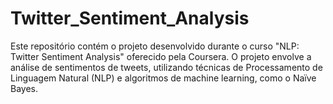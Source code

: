 # Twitter_Sentiment_Analysis
Este repositório contém o projeto desenvolvido durante o curso "NLP: Twitter Sentiment Analysis" oferecido pela Coursera. O projeto envolve a análise de sentimentos de tweets, utilizando técnicas de Processamento de Linguagem Natural (NLP) e algoritmos de machine learning, como o Naïve Bayes. 
